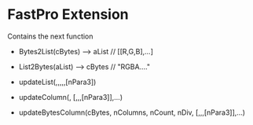 FastPro Extension
=================

Contains the next function

* Bytes2List(cBytes) —> aList // [[R,G,B],...]

* List2Bytes(aList) —> cBytes // "RGBA...."

* updateList(<aList>,<cCommand>,<cSelection>,<nPara1>,<nPara2>,[nPara3])

* updateColumn(<aList>, [<cCommand>,<nPara1>,<nPara2>,[nPara3]],…)

* updateBytesColumn(cBytes, nColumns, nCount, nDiv, [<cCommand>,<nPara1>,<nPara2>,[nPara3]],…)